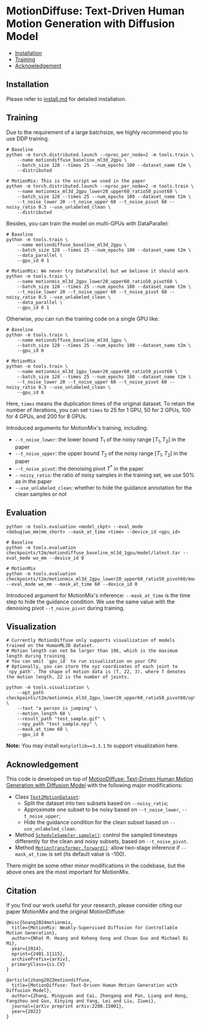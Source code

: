 # MotionDiffuse: Text-Driven Human Motion Generation with Diffusion Model

<!-- TOC -->

- [Installation](#installation)
- [Training](#prepare-environment)
- [Acknowledgement](#acknowledgement)

<!-- TOC -->

## Installation

Please refer to [install.md](install.md) for detailed installation.

## Training

Due to the requirement of a large batchsize, we highly recommend you to use DDP training.

```shell
# Baseline
python -m torch.distributed.launch --nproc_per_node=2 -m tools.train \
    --name motiondiffuse_baseline_ml3d_2gpu \
    --batch_size 128 --times 25 --num_epochs 100 --dataset_name t2m \
    --distributed

# MotionMix: This is the script we used in the paper
python -m torch.distributed.launch --nproc_per_node=2 -m tools.train \
    --name motionmix_ml3d_2gpu_lower20_upper60_ratio50_pivot60 \
    --batch_size 128 --times 25 --num_epochs 100 --dataset_name t2m \
    --t_noise_lower 20 --t_noise_upper 60 --t_noise_pivot 60 --noisy_ratio 0.5 --use_unlabeled_clean \
    --distributed
```

Besides, you can train the model on multi-GPUs with DataParallel:

```shell
# Baseline
python -m tools.train \
    --name motiondiffuse_baseline_ml3d_2gpu \
    --batch_size 128 --times 25 --num_epochs 100 --dataset_name t2m \
    --data_parallel \
    --gpu_id 0 1

# MotionMix: We never try DataParallel but we believe it should work
python -m tools.train \
    --name motionmix_ml3d_2gpu_lower20_upper60_ratio50_pivot60 \
    --batch_size 128 --times 25 --num_epochs 100 --dataset_name t2m \
    --t_noise_lower 20 --t_noise_upper 60 --t_noise_pivot 60 --noisy_ratio 0.5 --use_unlabeled_clean \
    --data_parallel \
    --gpu_id 0 1
```

Otherwise, you can run the training code on a single GPU like:

```shell
# Baseline
python -m tools.train \
    --name motiondiffuse_baseline_ml3d_1gpu \
    --batch_size 128 --times 25 --num_epochs 100 --dataset_name t2m \
    --gpu_id 0

# MotionMix
python -m tools.train \
    --name motionmix_ml3d_1gpu_lower20_upper60_ratio50_pivot60 \
    --batch_size 128 --times 25 --num_epochs 100 --dataset_name t2m \
    --t_noise_lower 20 --t_noise_upper 60 --t_noise_pivot 60 --noisy_ratio 0.5 --use_unlabeled_clean \
    --gpu_id 0
```

Here, `times` means the duplication times of the original dataset. To retain the number of iterations, you can set `times` to 25 for 1 GPU, 50 for 2 GPUs, 100 for 4 GPUs, and 200 for 8 GPUs.

Introduced arguments for MotionMix's training, including:
- `--t_noise_lower`: the lower bound $T_1$ of the noisy range $[T_1, T_2]$ in the paper
- `--t_noise_upper`: the upper bound $T_2$ of the noisy range $[T_1, T_2]$ in the paper
- `--t_noise_pivot`: the denoising pivot $T^*$ in the paper
- `--noisy_ratio`: the ratio of noisy samples in the training set, we use 50% as in the paper
- `--use_unlabeled_clean`: whether to hide the guidance annotation for the clean samples or not
 
## Evaluation

```shell
python -m tools.evaluation <model_ckpt> --eval_mode <debug|wo_mm|mm_short> --mask_at_time <time> --device_id <gpu_id>

# Baseline
python -m tools.evaluation checkpoints/t2m/motiondiffuse_baseline_ml3d_1gpu/model/latest.tar --eval_mode wo_mm --device_id 0

# MotionMix
python -m tools.evaluation checkpoints/t2m/motionmix_ml3d_2gpu_lower20_upper60_ratio50_pivot60/model/latest.tar --eval_mode wo_mm --mask_at_time 60 --device_id 0
```

Introduced argument for MotionMix's inference: `--mask_at_time` is the time step to hide the guidance condition. We use the same value with the denoising pivot `--t_noise_pivot` during training.

## Visualization

```shell
# Currently MotionDiffuse only supports visualization of models trained on the HumanML3D dataset.
# Motion length can not be larger than 196, which is the maximum length during training
# You can omit `gpu_id` to run visualization on your CPU
# Optionally, you can store the xyz coordinates of each joint to `npy_path`. The shape of motion data is (T, 22, 3), where T denotes the motion length, 22 is the number of joints.

python -m tools.visualization \
    --opt_path checkpoints/t2m/motionmix_ml3d_2gpu_lower20_upper60_ratio50_pivot60/opt.txt \
    --text "a person is jumping" \
    --motion_length 60 \
    --result_path "test_sample.gif" \
    --npy_path "test_sample.npy" \
    --mask_at_time 60 \
    --gpu_id 0
```

**Note:** You may install `matplotlib==3.3.1` to support visualization here.

## Acknowledgement

This code is developed on top of [MotionDiffuse: Text-Driven Human Motion Generation with Diffusion Model](https://github.com/mingyuan-zhang/MotionDiffuse) with the following major modifications:
- Class [`Text2MotionDataset`](datasets/dataset.py#L119):
    - Split the dataset into two subsets based on `--noisy_ratio`;
    - Approximate one subset to be noisy based on `--t_noise_lower`, `--t_noise_upper`;
    - Hide the guidance condition for the clean subset based on `--use_unlabeled_clean`.
- Method [`ScheduleSampler.sample()`](models/gaussian_diffusion.py#L59): control the sampled timesteps differently for the clean and noisy subsets, based on `--t_noise_pivot`.
- Method [`MotionTransformer.forward()`](models/transformer.py#L414): allow two-stage inference if `--mask_at_time` is set (its default value is -100).

There might be some other minor modifications in the codebase, but the above ones are the most important for MotionMix.

## Citation

If you find our work useful for your research, please consider citing our paper MotionMix and the original MotionDiffuse:
```
@misc{hoang2024motionmix,
  title={MotionMix: Weakly-Supervised Diffusion for Controllable Motion Generation}, 
  author={Nhat M. Hoang and Kehong Gong and Chuan Guo and Michael Bi Mi},
  year={2024},
  eprint={2401.11115},
  archivePrefix={arXiv},
  primaryClass={cs.CV}
}

@article{zhang2022motiondiffuse,
  title={MotionDiffuse: Text-Driven Human Motion Generation with Diffusion Model},
  author={Zhang, Mingyuan and Cai, Zhongang and Pan, Liang and Hong, Fangzhou and Guo, Xinying and Yang, Lei and Liu, Ziwei},
  journal={arXiv preprint arXiv:2208.15001},
  year={2022}
}